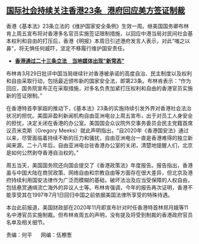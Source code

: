 <!--1711894759000-->
[国际社会持续关注香港23条   港府回应美方签证制裁](https://www.rfa.org/mandarin/yataibaodao/gangtai/jz-03312024101911.html)
------

<p style="font-weight: 400;">香港《基本法》23条立法的《维护国家安全条例》生效一周。继美国国务卿布林肯上周五宣布将对香港多名官员实施签证限制措施，以回应中港当局对民间社会基本权利和自由的打压后，香港《明报》本周日引述港府发言人表示，对此“嗤之以鼻”，将无惧任何威吓，坚定不移履行维护国安责任。</p><ul><li style="font-weight: 400;"><strong><a href="https://www.rfa.org/mandarin/yataibaodao/gangtai/lu1-03272024124501.html">香港通过二十三条立法　当地媒体出现"新常态"</a></strong></li></ul><p style="font-weight: 400;">布林肯3月29日批评中国当局继续针对香港被承诺的高度自治、民主制度以及权利和自由采取行动，包括最近颁布新的国家安全法，即第23条。布林肯表示：“作为回应，国务院宣布正在采取措施，对多名负责加紧打压权利和自由的香港官员实施新的签证限制。”</p><p style="font-weight: 400;">在香港特首李家超的推动下，《基本法》23条的实施持续引发外界对香港社会法治状况的担忧。美国非盈利新闻机构自由亚洲电台上周五宣布，出于对员工人身安全的担忧，决定关闭在香港的办公室。美国国会众议院外交事务委员会民主党籍首席议员米克斯（Gregory Meeks）就此声明指出，“自2020年《香港国安法》通过以来，尽管面临着持续不断的压力和骚扰，自由亚洲电台一直是香港难得的独立新闻来源。二十八年后，自由亚洲电台驻香港办公室的关闭，清楚地提醒人们，北京是如何公然剥夺香港自治权的。”</p><p style="font-weight: 400;">周五当天，美国国务院还向国会提交了《香港政策法》年度报告。报告指出，香港虽与中国大陆在商贸政策、网络自由和宗教自由等方面存在很大差异，但北京及港府持续利用国安法律作为广泛而模糊的基础，破坏法治及应当受保障的人权自由，包括悬赏通缉流亡海外的异议人士等。布林肯强调，今年的报告再次证明，香港不能享受其在1997年7月1日回归中国之前依据美国法律所享受的特殊待遇。</p><p style="font-weight: 400;">本台此前报道，美国财政部在2020年11月即宣布针对时任香港特首林郑月娥等11名中港官员实施制裁。但布林肯周五的声明，没有提及将受到制裁的香港政府官员名单及相关细节。</p><p style="font-weight: 400;">责编：何平      网编：伍檫愙</p>
